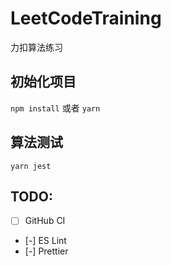 # LeetCodeTraining

力扣算法练习

## 初始化项目

`npm install` 或者 `yarn`

## 算法测试

`yarn jest`

## TODO:

-   [ ] GitHub CI
-   [-] ES Lint
-   [-] Prettier
